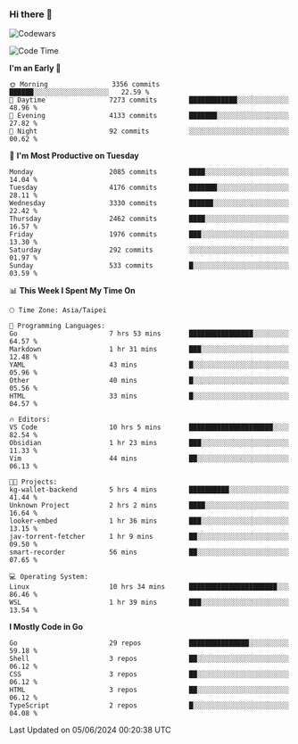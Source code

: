 ### Hi there 👋

![Codewars](https://www.codewars.com/users/omegaatt36/badges/small)

<!--START_SECTION:waka-->
![Code Time](http://img.shields.io/badge/Code%20Time-2%2C486%20hrs%2023%20mins-blue)

**I'm an Early 🐤** 

```text
🌞 Morning                3356 commits        ██████░░░░░░░░░░░░░░░░░░░   22.59 % 
🌆 Daytime                7273 commits        ████████████░░░░░░░░░░░░░   48.96 % 
🌃 Evening                4133 commits        ███████░░░░░░░░░░░░░░░░░░   27.82 % 
🌙 Night                  92 commits          ░░░░░░░░░░░░░░░░░░░░░░░░░   00.62 % 
```
📅 **I'm Most Productive on Tuesday** 

```text
Monday                   2085 commits        ████░░░░░░░░░░░░░░░░░░░░░   14.04 % 
Tuesday                  4176 commits        ███████░░░░░░░░░░░░░░░░░░   28.11 % 
Wednesday                3330 commits        ██████░░░░░░░░░░░░░░░░░░░   22.42 % 
Thursday                 2462 commits        ████░░░░░░░░░░░░░░░░░░░░░   16.57 % 
Friday                   1976 commits        ███░░░░░░░░░░░░░░░░░░░░░░   13.30 % 
Saturday                 292 commits         ░░░░░░░░░░░░░░░░░░░░░░░░░   01.97 % 
Sunday                   533 commits         █░░░░░░░░░░░░░░░░░░░░░░░░   03.59 % 
```


📊 **This Week I Spent My Time On** 

```text
🕑︎ Time Zone: Asia/Taipei

💬 Programming Languages: 
Go                       7 hrs 53 mins       ████████████████░░░░░░░░░   64.57 % 
Markdown                 1 hr 31 mins        ███░░░░░░░░░░░░░░░░░░░░░░   12.48 % 
YAML                     43 mins             █░░░░░░░░░░░░░░░░░░░░░░░░   05.96 % 
Other                    40 mins             █░░░░░░░░░░░░░░░░░░░░░░░░   05.56 % 
HTML                     33 mins             █░░░░░░░░░░░░░░░░░░░░░░░░   04.57 % 

🔥 Editors: 
VS Code                  10 hrs 5 mins       █████████████████████░░░░   82.54 % 
Obsidian                 1 hr 23 mins        ███░░░░░░░░░░░░░░░░░░░░░░   11.33 % 
Vim                      44 mins             ██░░░░░░░░░░░░░░░░░░░░░░░   06.13 % 

🐱‍💻 Projects: 
kg-wallet-backend        5 hrs 4 mins        ██████████░░░░░░░░░░░░░░░   41.44 % 
Unknown Project          2 hrs 2 mins        ████░░░░░░░░░░░░░░░░░░░░░   16.64 % 
looker-embed             1 hr 36 mins        ███░░░░░░░░░░░░░░░░░░░░░░   13.15 % 
jav-torrent-fetcher      1 hr 9 mins         ██░░░░░░░░░░░░░░░░░░░░░░░   09.50 % 
smart-recorder           56 mins             ██░░░░░░░░░░░░░░░░░░░░░░░   07.65 % 

💻 Operating System: 
Linux                    10 hrs 34 mins      ██████████████████████░░░   86.46 % 
WSL                      1 hr 39 mins        ███░░░░░░░░░░░░░░░░░░░░░░   13.54 % 
```

**I Mostly Code in Go** 

```text
Go                       29 repos            ███████████████░░░░░░░░░░   59.18 % 
Shell                    3 repos             ██░░░░░░░░░░░░░░░░░░░░░░░   06.12 % 
CSS                      3 repos             ██░░░░░░░░░░░░░░░░░░░░░░░   06.12 % 
HTML                     3 repos             ██░░░░░░░░░░░░░░░░░░░░░░░   06.12 % 
TypeScript               2 repos             █░░░░░░░░░░░░░░░░░░░░░░░░   04.08 % 
```




 Last Updated on 05/06/2024 00:20:38 UTC
<!--END_SECTION:waka-->

<!--
**omegaatt36/omegaatt36** is a ✨ _special_ ✨ repository because its `README.md` (this file) appears on your GitHub profile.

Here are some ideas to get you started:

- 🔭 I’m currently working on ...
- 🌱 I’m currently learning ...
- 👯 I’m looking to collaborate on ...
- 🤔 I’m looking for help with ...
- 💬 Ask me about ...
- 📫 How to reach me: ...
- 😄 Pronouns: ...
- ⚡ Fun fact: ...
-->
